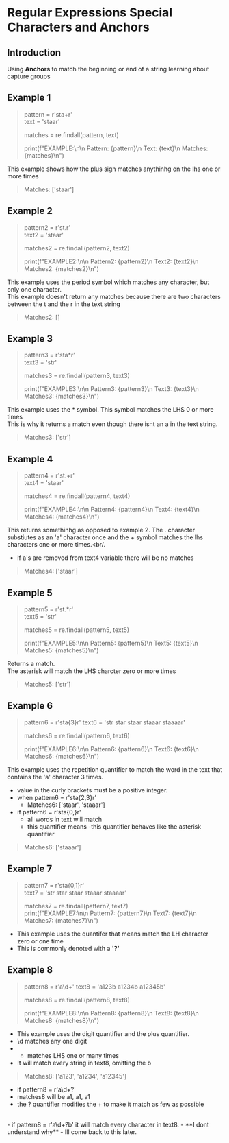 # Regular Expressions Special Characters and Anchors
 
## Introduction
Using **Anchors** to match the beginning or end of a string
learning about capture groups

## Example 1
>pattern = r'sta+r'<br/>
>text = 'staar'<br/>
>
>matches = re.findall(pattern, text)<br/>
>
>print(f"EXAMPLE:\n\n Pattern: {pattern}\n Text: {text}\n Matches: {matches}\n")<br/>

This example shows how the plus sign matches anythinhg on the lhs one or more times<br/>

>Matches: ['staar']

## Example 2

>pattern2 = r'st.r'<br/>
>text2 = 'staar'<br/>
>
>matches2 = re.findall(pattern2, text2)<br/>
>
>print(f"EXAMPLE2:\n\n Pattern2: {pattern2}\n Text2: {text2}\n Matches2: {matches2}\n")<br/>

This example uses the period symbol which matches any character, but only one character.<br/>
This example doesn't return any matches because there are two characters between the t and the r in the text string<br/>
> Matches2: []

## Example 3

>pattern3 = r'sta*r'<br/>
>text3 = 'str'<br/>
>
>matches3 = re.findall(pattern3, text3)<br/>
>
>print(f"EXAMPLE3:\n\n Pattern3: {pattern3}\n Text3: {text3}\n Matches3: {matches3}\n")<br/>

This example uses the * symbol. This symbol matches the LHS 0 or more times<br/>
This is why it returns a match even though there isnt an a in the text string.<br/>
>Matches3: ['str']

## Example 4

>pattern4 = r'st.+r'<br/>
>text4 = 'staar' <br/>
>
>matches4 = re.findall(pattern4, text4)<br/>
>
>print(f"EXAMPLE4:\n\n Pattern4: {pattern4}\n Text4: {text4}\n Matches4: {matches4}\n")<br/>

This returns somethinhg as opposed to example 2. The . character substiutes as an 'a' character once and the + symbol matches the lhs characters one or more times.<br/.
- if a's are removed from text4 variable there will be no matches

> Matches4: ['staar']

## Example 5

>pattern5 = r'st.*r'<br/>
>text5 = 'str'<br/>
> 
>matches5 = re.findall(pattern5, text5)<br/>
>
>print(f"EXAMPLE5:\n\n Pattern5: {pattern5}\n Text5: {text5}\n Matches5: {matches5}\n")<br/>

Returns a match.<br/>
The asterisk will match the LHS charcter zero or more times<br/>

> Matches5: ['str']

## Example 6

>pattern6 = r'sta{3}r'
>text6 = 'str star staar staaar staaaar'
>
>matches6 = re.findall(pattern6, text6)
>
>print(f"EXAMPLE6:\n\n Pattern6: {pattern6}\n Text6: {text6}\n Matches6: {matches6}\n")

This example uses the repetition quantifier to match the word in the text that contains the 'a' character 3 times.<br/>
- value in the curly brackets must be a positive integer.
- when pattern6 = r'sta{2,3}r'<br/>
    - Matches6: ['staar', 'staaar']
- if pattern6 = r'sta{0,}r'
    - all words in text will match 
    -  this quantifier means 
    -this quantifier behaves like the asterisk quantifier 
> Matches6: ['staaar']

## Example 7

>pattern7 = r'sta{0,1}r'<br/>
>text7 = 'str star staar staaar staaaar'<br/>
>
>matches7 = re.findall(pattern7, text7)<br/>
>print(f"EXAMPLE7:\n\n Pattern7: {pattern7}\n Text7: {text7}\n Matches7: {matches7}\n")<br/>

- This example uses the quantifer that means match the LH character zero or one time
- This is commonly denoted with a **'?'**

## Example 8
>pattern8 = r'a\d+'
>text8 = 'a123b a1234b a12345b'
>
>matches8 = re.findall(pattern8, text8)
>
>print(f"EXAMPLE8:\n\n Pattern8: {pattern8}\n Text8: {text8}\n Matches8: {matches8}\n")

- This example uses the digit quantifier and the plus quantifier. 
- \d matches any one digit
- + matches LHS one or many times 
- It will match every string in text8, omitting the b

> Matches8: ['a123', 'a1234', 'a12345']

- if pattern8 = r'a\d+?'
- matches8 will be a1, a1, a1
- the ? quantifier modifies the + to make it match as few as possible
<br/>
- if pattern8 = r'a\d+?b' it will match every character in text8.
- **I dont understand why** 
    - Ill come back to this later.